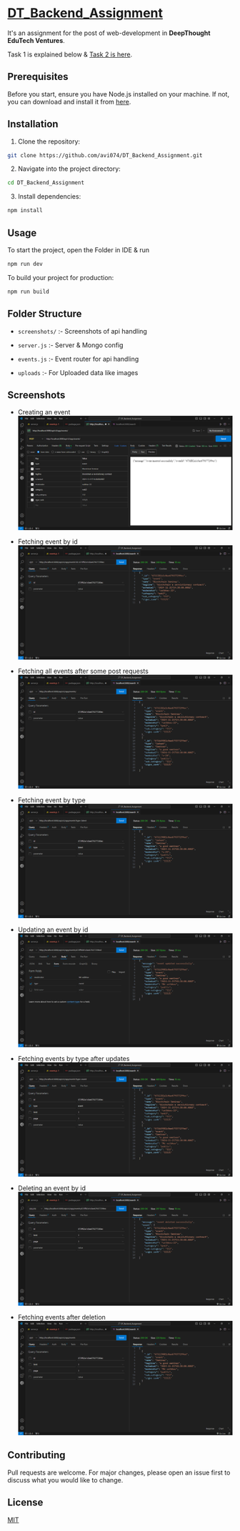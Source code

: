 # [DT_Backend_Assignment](./DT%20Node.js%20Challanges.pdf)
It's an assignment for the post of web-development in **DeepThought EduTech Ventures**.

Task 1 is explained below & [Task 2 is here](./DT_Task_2.pdf).

## Prerequisites

Before you start, ensure you have Node.js installed on your machine. If not, you can download and install it from [here](https://nodejs.org/).


## Installation

1. Clone the repository:

```bash
git clone https://github.com/avi074/DT_Backend_Assignment.git
```

2. Navigate into the project directory:

```bash
cd DT_Backend_Assignment
```

3. Install dependencies:

```bash
npm install
```

## Usage

To start the project, open the Folder in IDE & run

```bash
npm run dev
```

To build your project for production:

```bash
npm run build
```

## Folder Structure

- `screenshots/` :- Screenshots of api handling

- `server.js` :- Server & Mongo config

- `events.js` :- Event router for api handling

- `uploads` :- For Uploaded data like images

## Screenshots

- Creating an event
![](./screenshots/post%20event.PNG)

- Fetching event by id
![](./screenshots/get%20event%20by%20id.PNG)

- Fetching all events after some post requests
![](./screenshots/get%20all%20events.PNG)

- Fetching event by type
![](./screenshots/get%20event%20by%20type.PNG)

- Updating an event by id
![](./screenshots/updating%20event.PNG)

- Fetching events by type after updates
![](./screenshots/get%20events%20by%20type%20after%20update.PNG)

- Deleting an event by id
![](./screenshots/delete%20event.PNG)

- Fetching events after deletion
![](./screenshots/events%20after%20deleting.PNG)


## Contributing

Pull requests are welcome. For major changes, please open an issue first to discuss what you would like to change.

## License
[MIT]()